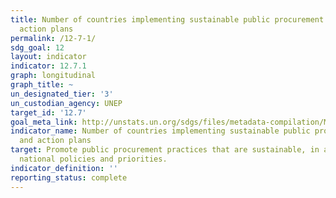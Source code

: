 ```yaml
---
title: Number of countries implementing sustainable public procurement policies and
  action plans
permalink: /12-7-1/
sdg_goal: 12
layout: indicator
indicator: 12.7.1
graph: longitudinal
graph_title: ~
un_designated_tier: '3'
un_custodian_agency: UNEP
target_id: '12.7'
goal_meta_link: http://unstats.un.org/sdgs/files/metadata-compilation/Metadata-Goal-12.pdf
indicator_name: Number of countries implementing sustainable public procurement policies
  and action plans
target: Promote public procurement practices that are sustainable, in accordance with
  national policies and priorities.
indicator_definition: ''
reporting_status: complete
---
```


